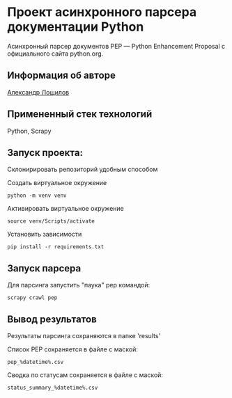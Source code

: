 # Проект асинхронного парсера документации Python

Асинхронный парсер документов PEP — Python Enhancement Proposal с официального сайта python.org.

## Информация об авторе
[Александр Лощилов](mailto:loshchilov.aleksandr@gmail.com?subject=[GitHub]%20PEP%20parser)

## Примененный стек технологий
Python, Scrapy

## Запуск проекта:
Склонирировать репозиторий удобным способом

Создать виртуальное окружение
```
python -m venv venv
```
Активировать виртуальное окружение

```
source venv/Scripts/activate
```

Установить зависимости
```
pip install -r requirements.txt
```

## Запуск парсера
Для парсинга запустить "паука" pep командой:
```
scrapy crawl pep
```

## Вывод результатов
Результаты парсинга сохраняются в папке 'results'

Cписок PEP сохраняется в файле с маской:
```
pep_%datetime%.csv
```

Сводка по статусам сохраняется в файле с маской:

```
status_summary_%datetime%.csv
```
